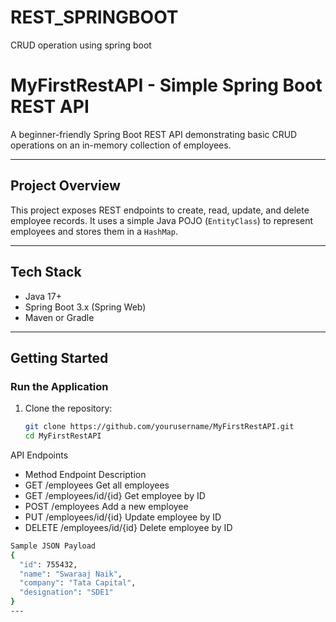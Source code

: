 # REST_SPRINGBOOT
CRUD operation using spring boot
# MyFirstRestAPI - Simple Spring Boot REST API

A beginner-friendly Spring Boot REST API demonstrating basic CRUD operations on an in-memory collection of employees.

---

## Project Overview

This project exposes REST endpoints to create, read, update, and delete employee records. It uses a simple Java POJO (`EntityClass`) to represent employees and stores them in a `HashMap`.

---

## Tech Stack

- Java 17+
- Spring Boot 3.x (Spring Web)
- Maven or Gradle

---

## Getting Started

### Run the Application

1. Clone the repository:

   ```bash
   git clone https://github.com/yourusername/MyFirstRestAPI.git
   cd MyFirstRestAPI

API Endpoints
- Method	Endpoint	Description
- GET	/employees	Get all employees
- GET	/employees/id/{id}	Get employee by ID
- POST	/employees	Add a new employee
- PUT	/employees/id/{id}	Update employee by ID
- DELETE	/employees/id/{id}	Delete employee by ID

```bash
Sample JSON Payload
{
  "id": 755432,
  "name": "Swaraaj Naik",
  "company": "Tata Capital",
  "designation": "SDE1"
}
---

